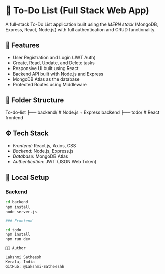 # 📝 To-Do List (Full Stack Web App)

A full-stack To-Do List application built using the *MERN stack* (MongoDB, Express, React, Node.js) with full authentication and CRUD functionality.

## 🚀 Features

- User Registration and Login (JWT Auth)
- Create, Read, Update, and Delete tasks
- Responsive UI built using React
- Backend API built with Node.js and Express
- MongoDB Atlas as the database
- Protected Routes using Middleware

## 📁 Folder Structure
To-do-list
├── backend/           # Node.js + Express backend
├── todo/              # React frontend
## ⚙ Tech Stack

- *Frontend:* React.js, Axios, CSS
- *Backend:* Node.js, Express.js
- *Database:* MongoDB Atlas
- *Authentication:* JWT (JSON Web Token)

## 🧪 Local Setup

### Backend

```bash
cd backend
npm install
node server.js

### Frontend

cd todo
npm install
npm run dev

👩‍💻 Author

Lakshmi Satheesh
Kerala, India
GitHub: @Lakshmi-Satheeshh
